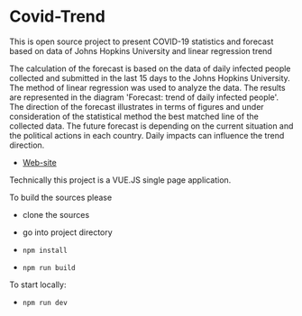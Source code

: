 # Covid-Trend

This is open source project to present COVID-19 statistics and forecast 
based on data of Johns Hopkins University and linear regression trend

The calculation of the forecast is based on the data of daily infected people collected and submitted in the last 15 days to the Johns Hopkins University. 
The method of linear regression was used to analyze the data. The results are represented in the diagram 'Forecast: trend of daily infected people'. 
The direction of the forecast illustrates in terms of figures and under consideration of the statistical method the best matched line of the collected data. 
The future forecast is depending on the current situation and the political actions in each country. Daily impacts can influence the trend direction.


- [Web-site](https://www.covid-trend.info/)

Technically this project is a VUE.JS single page application.

To build the sources please

- clone the sources

- go into project directory

- `npm install`

- `npm run build`

To start locally:

- `npm run dev`

